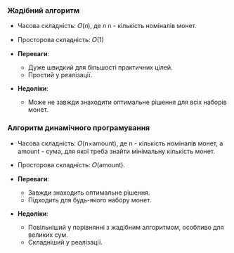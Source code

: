 ### Жадібний алгоритм

- Часова складність: 𝑂(𝑛), де  𝑛 n - кількість номіналів монет.
- Просторова складність:  𝑂(1) 

- **Переваги**:
  - Дуже швидкий для більшості практичних цілей.
  - Простий у реалізації.
- **Недоліки**:
  - Може не завжди знаходити оптимальне рішення для всіх наборів монет.

### Алгоритм динамічного програмування

- Часова складність: 𝑂(n×amount), де n - кількість номіналів монет, а amount - сума, для якої треба знайти мінімальну кількість монет.
- Просторова складність:  𝑂(amount).

- **Переваги**:
  - Завжди знаходить оптимальне рішення.
  - Підходить для будь-якого набору монет.
- **Недоліки**:
  - Повільніший у порівнянні з жадібним алгоритмом, особливо для великих сум.
  - Складніший у реалізації.
